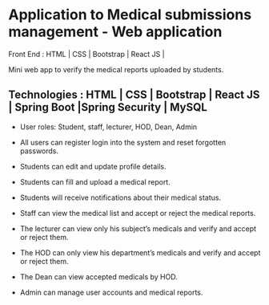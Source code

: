 
# Application to Medical submissions management - Web application

Front End : HTML | CSS | Bootstrap | React JS |

Mini web app to verify the medical reports uploaded by students.

## Technologies : HTML | CSS | Bootstrap | React JS | Spring Boot |Spring Security | MySQL

- User roles: Student, staff, lecturer, HOD, Dean, Admin

- All users can register login into the system and reset forgotten passwords.
- Students can edit and update profile details.
- Students can fill and upload a medical report.
- Students will receive notifications about their medical status.
- Staff can view the medical list and accept or reject the medical reports.
- The lecturer can view only his subject’s medicals and verify and accept or reject them.
- The HOD can only view his department’s medicals and verify and accept or reject them.
- The Dean can view accepted medicals by HOD.
- Admin can manage user accounts and medical reports.
